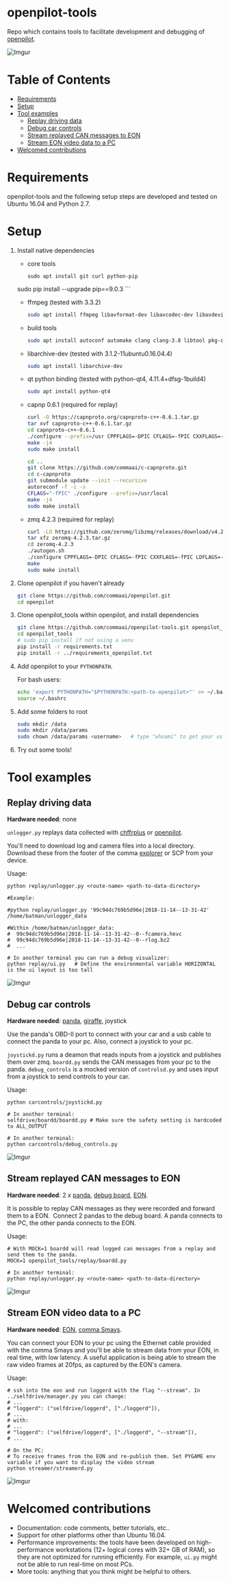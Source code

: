 openpilot-tools
============

Repo which contains tools to facilitate development and debugging of [openpilot](openpilot.comma.ai).

![Imgur](https://i.imgur.com/IdfBgwK.jpg)


Table of Contents
============

<!--ts-->
 * [Requirements](#requirements)
 * [Setup](#setup)
 * [Tool examples](#tool-examples)
   * [Replay driving data](#replay-driving-data)
   * [Debug car controls](#debug-car-controls)
   * [Stream replayed CAN messages to EON](#stream-replayed-can-messages-to-eon)
   * [Stream EON video data to a PC](#stream-eon-video-data-to-a-pc)
 * [Welcomed contributions](#welcomed-contributions)
<!--te-->


Requirements
============

openpilot-tools and the following setup steps are developed and tested on Ubuntu 16.04 and Python 2.7.


Setup
============

1. Install native dependencies

    - core tools
        ```
        sudo apt install git curl python-pip
	sudo pip install --upgrade pip==9.0.3
        ```

    - ffmpeg (tested with 3.3.2)
        ```bash
        sudo apt install ffmpeg libavformat-dev libavcodec-dev libavdevice-dev libavutil-dev libswscale-dev libavresample-dev libavfilter-dev
        ```

    - build tools
        ```bash
        sudo apt install autoconf automake clang clang-3.8 libtool pkg-config build-essential
        ```

    - libarchive-dev (tested with 3.1.2-11ubuntu0.16.04.4)
        ```bash
        sudo apt install libarchive-dev
        ```

    - qt python binding (tested with python-qt4, 4.11.4+dfsg-1build4)
        ```bash
        sudo apt install python-qt4
        ```

    - capnp 0.6.1 (required for replay)
        ```bash
        curl -O https://capnproto.org/capnproto-c++-0.6.1.tar.gz
        tar xvf capnproto-c++-0.6.1.tar.gz
        cd capnproto-c++-0.6.1
        ./configure --prefix=/usr CPPFLAGS=-DPIC CFLAGS=-fPIC CXXFLAGS=-fPIC LDFLAGS=-fPIC --disable-shared --enable-static
        make -j4
        sudo make install

        cd ..
        git clone https://github.com/commaai/c-capnproto.git
        cd c-capnproto
        git submodule update --init --recursive
        autoreconf -f -i -s
        CFLAGS="-fPIC" ./configure --prefix=/usr/local
        make -j4
        sudo make install
        ```

    - zmq 4.2.3 (required for replay)
        ```bash
        curl -LO https://github.com/zeromq/libzmq/releases/download/v4.2.3/zeromq-4.2.3.tar.gz
        tar xfz zeromq-4.2.3.tar.gz
        cd zeromq-4.2.3
        ./autogen.sh
        ./configure CPPFLAGS=-DPIC CFLAGS=-fPIC CXXFLAGS=-fPIC LDFLAGS=-fPIC --disable-shared --enable-static
        make
        sudo make install
        ```

2. Clone openpilot if you haven't already

    ```bash
    git clone https://github.com/commaai/openpilot.git
    cd openpilot
    ```

3. Clone openpilot_tools within openpilot, and install dependencies

    ```bash
    git clone https://github.com/commaai/openpilot-tools.git openpilot_tools
    cd openpilot_tools
    # sudo pip install if not using a venv
    pip install -r requirements.txt
    pip install -r ../requirements_openpilot.txt
    ```

4. Add openpilot to your `PYTHONPATH`.

    For bash users:
    ```bash
    echo 'export PYTHONPATH="$PYTHONPATH:<path-to-openpilot>"' >> ~/.bashrc
    source ~/.bashrc
    ```

5. Add some folders to root
    ```bash
    sudo mkdir /data
    sudo mkdir /data/params
    sudo chown /data/params <username>   # type "whoami" to get your username
    ```

6. Try out some tools!


Tool examples
============


Replay driving data
-------------

**Hardware needed**: none

`unlogger.py` replays data collected with [chffrplus](https://github.com/commaai/chffrplus) or [openpilot](https://github.com/commaai/openpilot).

You'll need to download log and camera files into a local directory. Download these from the footer of the comma [explorer](https://my.comma.ai) or SCP from your device.

Usage:

```
python replay/unlogger.py <route-name> <path-to-data-directory>

#Example:

#python replay/unlogger.py '99c94dc769b5d96e|2018-11-14--13-31-42' /home/batman/unlogger_data

#Within /home/batman/unlogger_data:
#  99c94dc769b5d96e|2018-11-14--13-31-42--0--fcamera.hevc
#  99c94dc769b5d96e|2018-11-14--13-31-42--0--rlog.bz2
#  ...

# In another terminal you can run a debug visualizer:
python replay/ui.py   # Define the environmental variable HORIZONTAL is the ui layout is too tall
```
![Imgur](https://i.imgur.com/Yppe0h2.png)


Debug car controls
-------------

**Hardware needed**: [panda](panda.comma.ai), [giraffe](https://comma.ai/shop/products/giraffe/), joystick

Use the panda's OBD-II port to connect with your car and a usb cable to connect the panda to your pc.
Also, connect a joystick to your pc.

`joystickd.py` runs a deamon that reads inputs from a joystick and publishes them over zmq.
`boardd.py` sends the CAN messages from your pc to the panda.
`debug_controls` is a mocked version of `controlsd.py` and uses input from a joystick to send controls to your car.

Usage:
```
python carcontrols/joystickd.py

# In another terminal:
selfdrive/boardd/boardd.py # Make sure the safety setting is hardcoded to ALL_OUTPUT

# In another terminal:
python carcontrols/debug_controls.py

```
![Imgur](steer.gif)


Stream replayed CAN messages to EON
-------------

**Hardware needed**: 2 x [panda](panda.comma.ai), [debug board](https://comma.ai/shop/products/panda-debug-board/), [EON](https://comma.ai/shop/products/eon-gold-dashcam-devkit/).

It is possible to replay CAN messages as they were recorded and forward them to a EON. 
Connect 2 pandas to the debug board. A panda connects to the PC, the other panda connects to the EON.

Usage:
```
# With MOCK=1 boardd will read logged can messages from a replay and send them to the panda.
MOCK=1 openpilot_tools/replay/boardd.py

# In another terminal:
python replay/unlogger.py <route-name> <path-to-data-directory>

```
![Imgur](https://i.imgur.com/AcurZk8.jpg)


Stream EON video data to a PC
-------------

**Hardware needed**: [EON](https://comma.ai/shop/products/eon-gold-dashcam-devkit/), [comma Smays](https://comma.ai/shop/products/comma-smays-adapter/).

You can connect your EON to your pc using the Ethernet cable provided with the comma Smays and you'll be able to stream data from your EON, in real time, with low latency. A useful application is being able to stream the raw video frames at 20fps, as captured by the EON's camera.

Usage:
```
# ssh into the eon and run loggerd with the flag "--stream". In ../selfdrive/manager.py you can change:
# ...
# "loggerd": ("selfdrive/loggerd", ["./loggerd"]),
# ...
# with:
# ...
# "loggerd": ("selfdrive/loggerd", ["./loggerd", "--stream"]),
# ...

# On the PC:
# To receive frames from the EON and re-publish them. Set PYGAME env variable if you want to display the video stream
python streamer/streamerd.py
```

![Imgur](stream.gif)


Welcomed contributions
=============

* Documentation: code comments, better tutorials, etc..
* Support for other platforms other than Ubuntu 16.04.
* Performance improvements: the tools have been developed on high-performance workstations (12+ logical cores with 32+ GB of RAM), so they are not optimized for running efficiently. For example, `ui.py` might not be able to run real-time on most PCs.
* More tools: anything that you think might be helpful to others.

